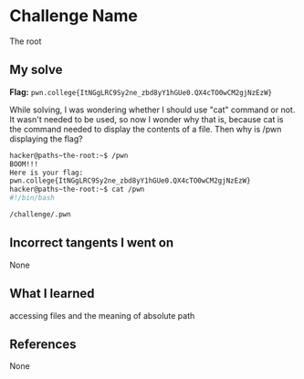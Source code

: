 # Challenge Name
The root

## My solve
**Flag:** `pwn.college{ItNGgLRC9Sy2ne_zbd8yY1hGUe0.QX4cTO0wCM2gjNzEzW}`

While solving, I was wondering whether I should use "cat" command or not.
It wasn't needed to be used, so now I wonder why that is, because cat is the command needed to display the contents of a file. Then why is /pwn displaying the flag?

```bash
hacker@paths~the-root:~$ /pwn
BOOM!!!
Here is your flag:
pwn.college{ItNGgLRC9Sy2ne_zbd8yY1hGUe0.QX4cTO0wCM2gjNzEzW}
hacker@paths~the-root:~$ cat /pwn
#!/bin/bash

/challenge/.pwn
```

## Incorrect tangents I went on
None

## What I learned
accessing files and the meaning of absolute path

## References 
None
